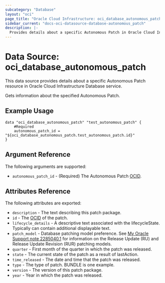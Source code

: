 ```yaml
---
subcategory: "Database"
layout: "oci"
page_title: "Oracle Cloud Infrastructure: oci_database_autonomous_patch"
sidebar_current: "docs-oci-datasource-database-autonomous_patch"
description: |-
  Provides details about a specific Autonomous Patch in Oracle Cloud Infrastructure Database service
---
```


# Data Source: oci_database_autonomous_patch
This data source provides details about a specific Autonomous Patch resource in Oracle Cloud Infrastructure Database service.

Gets information about the specified Autonomous Patch.

## Example Usage

```hcl
data "oci_database_autonomous_patch" "test_autonomous_patch" {
	#Required
	autonomous_patch_id = "${oci_database_autonomous_patch.test_autonomous_patch.id}"
}
```

## Argument Reference

The following arguments are supported:

* `autonomous_patch_id` - (Required) The Autonomous Patch [OCID](https://docs.cloud.oracle.com/iaas/Content/General/Concepts/identifiers.htm).


## Attributes Reference

The following attributes are exported:

* `description` - The text describing this patch package.
* `id` - The [OCID](https://docs.cloud.oracle.com/iaas/Content/General/Concepts/identifiers.htm) of the patch.
* `lifecycle_details` - A descriptive text associated with the lifecycleState. Typically can contain additional displayable text. 
* `patch_model` - Database patching model preference. See [My Oracle Support note 2285040.1](https://support.oracle.com/rs?type=doc&id=2285040.1) for information on the Release Update (RU) and Release Update Revision (RUR) patching models.
* `quarter` - First month of the quarter in which the patch was released.
* `state` - The current state of the patch as a result of lastAction.
* `time_released` - The date and time that the patch was released.
* `type` - The type of patch. BUNDLE is one example.
* `version` - The version of this patch package.
* `year` - Year in which the patch was released.

